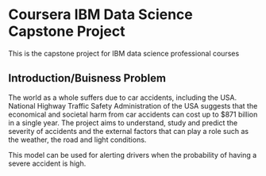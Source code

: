 # Coursera IBM Data Science Capstone Project
This is the capstone project for IBM data science professional courses

## Introduction/Buisness Problem

The world as a whole suffers due to car accidents, including the USA. National Highway Traffic Safety Administration of the USA suggests that the economical and societal harm from car accidents can cost up to $871 billion in a single year. The project aims to understand, study and predict the severity of accidents and the external factors that can play a role such as the weather, the road and light conditions. 

This model can be used for alerting drivers when the probability of having a severe accident is high.   





